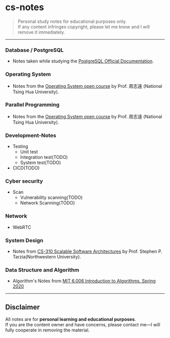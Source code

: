 # cs-notes

> Personal study notes for educational purposes only.  
> If any content infringes copyright, please let me know and I will remove it immediately.

---

### Database / PostgreSQL
- Notes taken while studying the [PostgreSQL Official Documentation](https://www.postgresql.org/docs/).

### Operating System
- Notes from the [Operating System open course](https://youtube.com/playlist?list=PLS0SUwlYe8cxj8FCPRoPHAehIiN9Vo6VZ&si=nDMe61Th6inCspb3)  by Prof. 周志遠 (National Tsing Hua University).

### Parallel Programming
- Notes from the [Operating System open course](https://www.youtube.com/playlist?list=PLS0SUwlYe8cxqw70UHOE5n4Lm-mXFXbZT)  by Prof. 周志遠 (National Tsing Hua University).

### Development-Notes
- Testing
    - Unit test
    - Integration test(TODO)
    - System test(TODO)
- CICD(TODO)

### Cyber security
- Scan
    - Vulnerability scanning(TODO)
    - Network Scanning(TODO)

### Network
- WebRTC

### System Design
- Notes from [CS-310 Scalable Software Architectures](https://youtube.com/playlist?list=PLWl7jvxH18r0u5VRZsOjhghNXc_Ec4dZz&si=Ar1eeYR_Q1LBshGh)  by Prof. Stephen P. Tarzia(Northwestern University).

### Data Structure and Algorithm
- Algorithm's Notes from [MIT 6.006 Introduction to Algorithms, Spring 2020](https://www.youtube.com/playlist?list=PLUl4u3cNGP63EdVPNLG3ToM6LaEUuStEY)

---

## Disclaimer
All notes are for **personal learning and educational purposes**.  
If you are the content owner and have concerns, please contact me—I will fully cooperate in removing the material.
